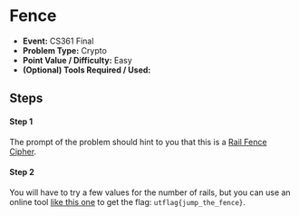 # Fence
* **Event:** CS361 Final
* **Problem Type:** Crypto
* **Point Value / Difficulty:** Easy
* **(Optional) Tools Required / Used:**

## Steps​
#### Step 1
The prompt of the problem should hint to you that this is a [Rail Fence Cipher](https://en.wikipedia.org/wiki/Rail_fence_cipher).  

#### Step 2
You will have to try a few values for the number of rails, but you can use an online tool [like this one](https://www.braingle.com/brainteasers/codes/railfence.php) to get the flag: `utflag{jump_the_fence}`.
